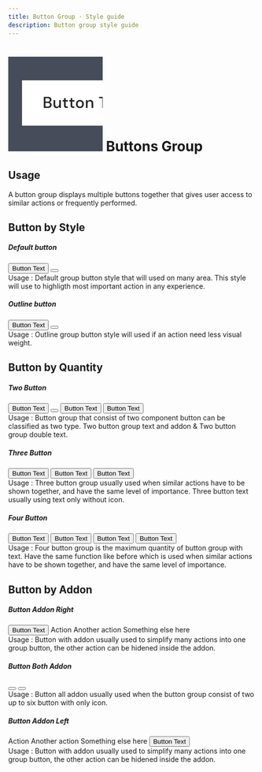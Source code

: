 ```yaml
---
title: Button Group · Style guide
description: Button group style guide
---
```


<script setup>
  import ButtonGroup from '../../components/button-group/ButtonGroup.vue'
  import Button from '../../components/button/Button.vue'
  import Dropdown from '../../components/dropdown/Dropdown.vue'
  import DropdownItem from '../../components/dropdown/DropdownItem.vue'
  import IconChevronDown from '@carbon/icons-vue/lib/chevron--down/20'
  import IconChevronLeft from '@carbon/icons-vue/lib/chevron--left/20'
  import IconChevronRight from '@carbon/icons-vue/lib/chevron--right/20'
</script>

# ![button](/assets/images/img-guide-button.svg) Buttons Group

## Usage
A button group displays multiple buttons together that gives user access to similar actions or frequently performed.

## Button by Style

##### Default button
<div class="flex space-x-3">
  <ButtonGroup>
    <Button>Button Text</Button>
    <Button icon><IconChevronDown /></Button>
  </ButtonGroup>
</div>
<div class="flex pt-5 pb-8 text-sm text-default">
  <div class="w-3/4">
    Usage : Default group button style that will used on many area.
    This style will use to highligth most important action in any experience.
  </div>
</div>

##### Outline button
<div class="flex space-x-3">
  <ButtonGroup>
    <Button variant="outline">Button Text</Button>
    <Button variant="outline" icon><IconChevronDown /></Button>
  </ButtonGroup>
</div>
<div class="flex pt-5 pb-8 text-sm text-default">
  <div class="w-3/4">
    Usage : Outline group button style will used if an action need less visual weight.
  </div>
</div>

## Button by Quantity

##### Two Button
<div class="flex space-x-3">
  <div class="flex space-x-3">
    <ButtonGroup>
      <Button>Button Text</Button>
      <Button icon><IconChevronDown /></Button>
    </ButtonGroup>
    <ButtonGroup>
      <Button>Button Text</Button>
      <Button>Button Text</Button>
    </ButtonGroup>
  </div>
</div>
<div class="flex pt-5 pb-8 text-sm text-default">
  <div class="w-3/4">
    Usage : Button group that consist of two component button can
    be classified as two type. Two button group text and
    addon & Two button group double text.
  </div>
</div>

##### Three Button
<div class="flex space-x-3">
  <ButtonGroup>
    <Button>Button Text</Button>
    <Button>Button Text</Button>
    <Button>Button Text</Button>
  </ButtonGroup>
</div>
<div class="flex pt-5 pb-8 text-sm text-default">
  <div class="w-3/4">
    Usage : Three button group usually used when similar actions
    have to be shown together, and have the same level of importance.
    Three button text usually using text only without icon.
  </div>
</div>

##### Four Button
<div class="flex space-x-3">
  <ButtonGroup>
    <Button>Button Text</Button>
    <Button>Button Text</Button>
    <Button>Button Text</Button>
    <Button>Button Text</Button>
  </ButtonGroup>
</div>
<div class="flex pt-5 pb-8 text-sm text-default">
  <div class="w-3/4">
    Usage : Four button group is the maximum quantity of button
    group with text. Have the same function like before which is
    used when similar actions have to be shown together,
    and have the same level of importance.
  </div>
</div>

## Button by Addon

##### Button Addon Right
<div class="flex space-x-3">
  <ButtonGroup>
    <Button>Button Text</Button>
    <Dropdown
      icon
      no-caret>
      <template #button-content>
        <IconChevronDown />
      </template>
      <DropdownItem>Action</DropdownItem>
      <DropdownItem>Another action</DropdownItem>
      <DropdownItem>Something else here</DropdownItem>
    </Dropdown>
  </ButtonGroup>
</div>
<div class="flex pt-5 pb-8 text-sm text-default">
  <div class="w-3/4">
    Usage : Button with addon usually used to simplify many actions
    into one group button, the other action can be hidened inside the addon.
  </div>
</div>

##### Button Both Addon
<div class="flex space-x-3">
  <ButtonGroup>
    <Button icon><IconChevronLeft /></Button>
    <Button icon><IconChevronRight /></Button>
  </ButtonGroup>
</div>
<div class="flex pt-5 pb-8 text-sm text-default">
  <div class="w-3/4">
    Usage : Button all addon usually used when the button group
    consist of two up to six button with only icon.
  </div>
</div>

##### Button Addon Left
<div class="flex space-x-3">
  <ButtonGroup>
    <Dropdown
      no-caret
      icon>
      <template #button-content>
        <IconChevronDown />
      </template>
      <DropdownItem>Action</DropdownItem>
      <DropdownItem>Another action</DropdownItem>
      <DropdownItem>Something else here</DropdownItem>
    </Dropdown>
    <Button>Button Text</Button>
  </ButtonGroup>
</div>
<div class="flex pt-5 pb-8 text-sm text-default">
  <div class="w-3/4">
    Usage : Button with addon usually used to simplify many actions
    into one group button, the other action can be hidened inside the addon.
  </div>
</div>
